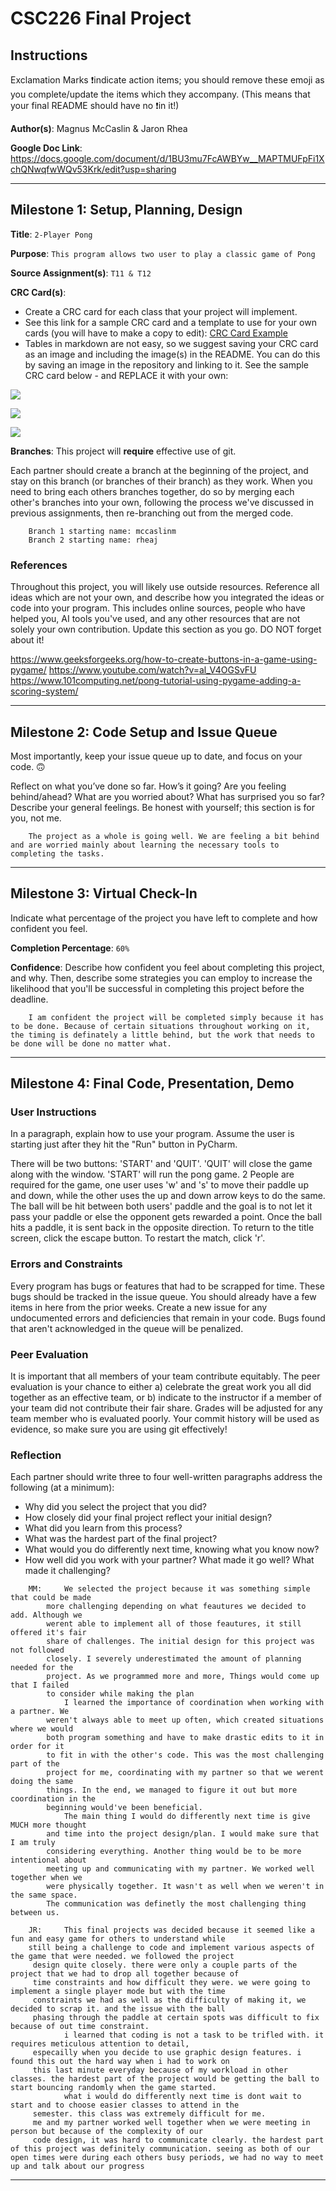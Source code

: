 # CSC226 Final Project

## Instructions

️Exclamation Marks ❗️indicate action items; you should remove these emoji as you complete/update the items which 
  they accompany. (This means that your final README should have no ❗️in it!)

️**Author(s)**: Magnus McCaslin & Jaron Rhea

️**Google Doc Link**: https://docs.google.com/document/d/1BU3mu7FcAWBYw__MAPTMUFpFi1XchQNwqfwWQv53Krk/edit?usp=sharing

---

## Milestone 1: Setup, Planning, Design

️**Title**: `2-Player Pong`

  **Purpose**: `This program allows two user to play a classic game of Pong`

️**Source Assignment(s)**: `T11 & T12`

️**CRC Card(s)**:
  - Create a CRC card for each class that your project will implement.
  - See this link for a sample CRC card and a template to use for your own cards (you will have to make a copy to edit):
    [CRC Card Example](https://docs.google.com/document/d/1JE_3Qmytk_JGztRqkPXWACJwciPH61VCx3idIlBCVFY/edit?usp=sharing)
  - Tables in markdown are not easy, so we suggest saving your CRC card as an image and including the image(s) in the 
    README. You can do this by saving an image in the repository and linking to it. See the sample CRC card below - 
    and REPLACE it with your own:


[//]: # (  Images are located at p01-final-project-p01_mccaslinm_rheaj, incase they don't appear)
  ![](image/PaddleCRC.png)

  ![](image/BallCRC.png)

  ![](image/PlayerCRC.png)

️**Branches**: This project will **require** effective use of git. 

Each partner should create a branch at the beginning of the project, and stay on this branch (or branches of their 
branch) as they work. When you need to bring each others branches together, do so by merging each other's branches 
into your own, following the process we've discussed in previous assignments, then re-branching out from the merged code.  

```
    Branch 1 starting name: mccaslinm
    Branch 2 starting name: rheaj
```

### References 

Throughout this project, you will likely use outside resources. Reference all ideas which are not your own, 
and describe how you integrated the ideas or code into your program. This includes online sources, people who have 
helped you, AI tools you've used, and any other resources that are not solely your own contribution. Update this 
section as you go. DO NOT forget about it!

https://www.geeksforgeeks.org/how-to-create-buttons-in-a-game-using-pygame/
https://www.youtube.com/watch?v=al_V4OGSvFU
https://www.101computing.net/pong-tutorial-using-pygame-adding-a-scoring-system/

---

## Milestone 2: Code Setup and Issue Queue

Most importantly, keep your issue queue up to date, and focus on your code. 🙃

Reflect on what you’ve done so far. How’s it going? Are you feeling behind/ahead? What are you worried about? 
What has surprised you so far? Describe your general feelings. Be honest with yourself; this section is for you, not me.

```
    The project as a whole is going well. We are feeling a bit behind and are worried mainly about learning the necessary tools to completing the tasks. 
```

---

## Milestone 3: Virtual Check-In

Indicate what percentage of the project you have left to complete and how confident you feel. 

️**Completion Percentage**: `60%`

️**Confidence**: Describe how confident you feel about completing this project, and why. Then, describe some 
  strategies you can employ to increase the likelihood that you'll be successful in completing this project 
  before the deadline.

```
    I am confident the project will be completed simply because it has to be done. Because of certain situations throughout working on it, the timing is definately a little behind, but the work that needs to be done will be done no matter what.
```

---

## Milestone 4: Final Code, Presentation, Demo

### User Instructions

In a paragraph, explain how to use your program. Assume the user is starting just after they hit the "Run" button 
in PyCharm. 

There will be two buttons: 'START' and 'QUIT'. 'QUIT' will close the game along with the window. 'START' will run the pong game. 2 People are required for the game, one user uses 'w' and 's' to move their paddle up and down, while the other uses the up and down arrow keys to do the same. The ball will be hit between both users' paddle and the goal is to not let it pass your paddle or else the opponent gets rewarded a point. Once the ball hits a paddle, it is sent back in the opposite direction. To return to the title screen, click the escape button. To restart the match, click 'r'.

### Errors and Constraints

Every program has bugs or features that had to be scrapped for time. These bugs should be tracked in the issue queue. 
You should already have a few items in here from the prior weeks. Create a new issue for any undocumented errors and 
deficiencies that remain in your code. Bugs found that aren't acknowledged in the queue will be penalized.

### Peer Evaluation

It is important that all members of your team contribute equitably. The peer evaluation is your chance to either 
a) celebrate the great work you all did together as an effective team, or b) indicate to the instructor if a member of
your team did not contribute their fair share. Grades will be adjusted for any team member who is evaluated poorly. Your
commit history will be used as evidence, so make sure you are using git effectively!

### Reflection

Each partner should write three to four well-written paragraphs address the following (at a minimum):
- Why did you select the project that you did?
- How closely did your final project reflect your initial design?
- What did you learn from this process?
- What was the hardest part of the final project?
- What would you do differently next time, knowing what you know now?
- How well did you work with your partner? What made it go well? What made it challenging?

```
    MM:     We selected the project because it was something simple that could be made 
        more challenging depending on what feautures we decided to add. Although we
        werent able to implement all of those feautures, it still offered it's fair 
        share of challenges. The initial design for this project was not followed 
        closely. I severely underestimated the amount of planning needed for the
        project. As we programmed more and more, Things would come up that I failed
        to consider while making the plan
            I learned the importance of coordination when working with a partner. We
        weren't always able to meet up often, which created situations where we would
        both program something and have to make drastic edits to it in order for it
        to fit in with the other's code. This was the most challenging part of the 
        project for me, coordinating with my partner so that we werent doing the same
        things. In the end, we managed to figure it out but more coordination in the 
        beginning would've been beneficial.
            The main thing I would do differently next time is give MUCH more thought 
        and time into the project design/plan. I would make sure that I am truly
        considering everything. Another thing would be to be more intentional about
        meeting up and communicating with my partner. We worked well together when we
        were physically together. It wasn't as well when we weren't in the same space.
        The communication was definetly the most challenging thing between us.
```

```
    JR:     This final projects was decided because it seemed like a fun and easy game for others to understand while 
    still being a challenge to code and implement various aspects of the game that were needed. we followed the project
     design quite closely. there were only a couple parts of the project that we had to drop all together because of 
     time constraints and how difficult they were. we were going to implement a single player mode but with the time 
     constraints we had as well as the difficulty of making it, we decided to scrap it. and the issue with the ball 
     phasing through the paddle at certain spots was difficult to fix because of out time constraint. 
            i learned that coding is not a task to be trifled with. it requires meticulous attention to detail, 
     especailly when you decide to use graphic design features. i found this out the hard way when i had to work on 
     this last minute everyday because of my workload in other classes. the hardest part of the project would be getting the ball to start bouncing randomly when the game started. 
            what i would do differently next time is dont wait to start and to choose easier classes to attend in the
     semester. this class was extremely difficult for me. 
     me and my partner worked well together when we were meeting in person but because of the complexity of our 
     code design, it was hard to communicate clearly. the hardest part of this project was definitely communication. seeing as both of our open times were during each others busy periods, we had no way to meet up and talk about our progress
```

---